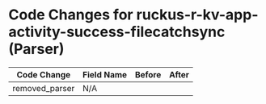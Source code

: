 # Code Changes for ruckus-r-kv-app-activity-success-filecatchsync (Parser)

| Code Change | Field Name | Before | After |
|-------------|------------|--------|-------|
| removed_parser | N/A |  |  |